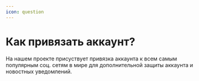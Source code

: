 ```yaml
---
icon: question
---
```


# Как привязать аккаунт?

На нашем проекте присуствует привязка аккаунта к всем самым популярным 
соц. сетям в мире для дополнительной защиты аккаунта и новостных уведомлений.